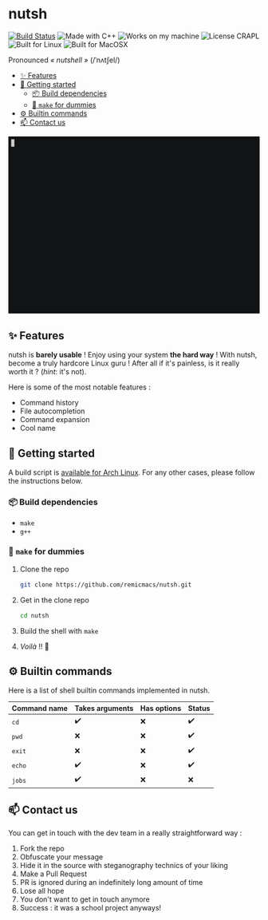 # nutsh

[![Build Status](https://img.shields.io/travis/com/remicmacs/nutsh/master.svg?style=for-the-badge&logo=travis)](https://travis-ci.com/remicmacs/nutsh) ![Made with C++](https://img.shields.io/badge/Made%20with-C++-C1282D.svg?style=for-the-badge&labelColor=EF4041) ![Works on my machine](https://img.shields.io/badge/Works-on%20my%20machine-5593C7.svg?style=for-the-badge&labelColor=A7BFC1) ![License CRAPL](https://img.shields.io/badge/License-CRAPL-1C1C1D.svg?style=for-the-badge&labelColor=B0AEAF) ![Built for Linux](https://img.shields.io/badge/Built%20for-Linux-C13D3B.svg?style=for-the-badge&labelColor=EA4761&logo=linux&logoColor=FFFFFF) ![Built for MacOSX](https://img.shields.io/badge/Built%20for-MacOSX-C13D3B.svg?style=for-the-badge&labelColor=EA4761&logo=apple&logoColor=FFFFFF)

Pronounced *« nutshell »* (/ˈnʌtʃel/)

- [:sparkles: Features](#sparkles-features)
- [:checkered_flag: Getting started](#checkered_flag-getting-started)
  - [:package: Build dependencies](#package-build-dependencies)
  - [:clown_face: `make` for dummies](#clown_face-make-for-dummies)
- [:gear: Builtin commands](#gear-builtin-commands)
- [:mailbox: Contact us](#mailbox-contact-us)

[![Asciinema](res/asciinema.gif)](https://asciinema.org/a/RDZOFZoycUhqoW25VII5tl6AX)

## :sparkles: Features

nutsh is **barely usable** ! Enjoy using your system **the hard way** ! With nutsh, become a truly hardcore Linux guru ! After all if it's painless, is it really worth it ? (*hint*: it's not).

Here is some of the most notable features :

* Command history
* File autocompletion
* Command expansion
* Cool name

## :checkered_flag: Getting started

A build script is [available for Arch Linux](https://github.com/rodolpheh/nutsh-pkgbuild/). For any other cases, please follow the instructions below.

### :package: Build dependencies

* `make`
* `g++`

### :clown_face: `make` for dummies

1. Clone the repo

   ```bash
   git clone https://github.com/remicmacs/nutsh.git
   ```

2. Get in the clone repo

    ```bash
    cd nutsh
    ```

3. Build the shell with `make`
4. *Voilà* !! :tada:

## :gear: Builtin commands

Here is a list of shell builtin commands implemented in nutsh.

| Command name | Takes arguments    | Has options | Status             |
| ------------ | ------------------ | ----------- | ------------------ |
| `cd`         | :heavy_check_mark: | :x:         | :heavy_check_mark: |
| `pwd`        | :x:                | :x:         | :heavy_check_mark: |
| `exit`       | :x:                | :x:         | :heavy_check_mark: |
| `echo`       | :heavy_check_mark: | :x:         | :heavy_check_mark: |
| `jobs`       | :heavy_check_mark: | :x:         | :x:                |

## :mailbox: Contact us

You can get in touch with the dev team in a really straightforward way :

1. Fork the repo
2. Obfuscate your message
3. Hide it in the source with steganography technics of your liking
4. Make a Pull Request
5. PR is ignored during an indefinitely long amount of time
6. Lose all hope
7. You don't want to get in touch anymore
8. Success : it was a school project anyways!